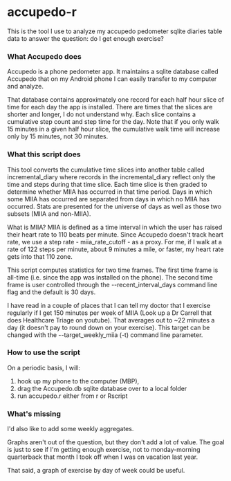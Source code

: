 # accupedo-r
This is the tool I use to analyze my accupedo pedometer sqlite diaries table
data to answer the question: do I get enough exercise?

### What Accupedo does
Accupedo is a phone pedometer app. It maintains a sqlite
database called Accupedo that on my Android phone I can
easily transfer to my computer and analyze.

That database contains approximately one record for each
half hour slice of time for each day the app is installed.
There are times that the slices are shorter and longer,
 I do not understand why. Each slice contains a cumulative
 step count and step time for the day. Note that if you only
 walk 15 minutes in a given half hour slice, the cumulative
 walk time will increase only by 15 minutes, not 30 minutes.

### What this script does

This tool converts the cumulative time slices into another
table called incremental_diary where records in the incremental_diary
reflect only the time and steps during that time slice.
Each time slice is then graded to determine whether MIIA has
occurred in that time period. Days in which some MIIA has
occurred are separated from days in which no MIIA has
occurred. Stats are presented for the universe of days as
well as those two subsets (MIIA and non-MIIA).

What is MIIA? MIIA is defined as a time interval in which
the user has raised their heart rate to 110 beats per minute.
Since Accupedo doesn't track heart rate, we use a step
rate - miia_rate_cutoff - as a proxy. For me, if I walk
at a rate of 122 steps per minute, about 9 minutes a mile,
or faster, my heart rate gets into that 110 zone.

This script computes statistics for two time frames. The
first time frame is all-time (i.e. since the app was
installed on the phone). The second time frame is user
controlled through the --recent_interval_days command
line flag and the default is 30 days.

I have read in a couple of places that I can tell my doctor
that I exercise regularly if I get 150 minutes per week
of MIIA (Look up a Dr Carrell that does Healthcare Triage
on youtube). That averages out to ~22 minutes a day (it
doesn't pay to round down on your exercise). This target
can be changed with the --target_weekly_miia (-t) command
line parameter.

### How to use the script

On a periodic basis, I will:
1. hook up my phone to the computer (MBP),
2. drag the Accupedo.db sqlite database over to a local folder
3. run accupedo.r either from r or Rscript

### What's missing

I'd also like to add some weekly aggregates.

Graphs aren't out of the question, but they don't add
a lot of value. The goal is just to see if I'm getting
enough exercise, not to monday-morning quarterback
that month I took off when I was on vacation last
year.

That said, a graph of exercise by day of week could be
useful.
